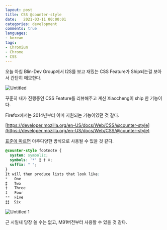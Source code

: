 ```yaml
---
layout: post
title: CSS @counter-style
date:   2021-03-11 00:00:01
categories: development
comments: true
languages:
- korean
tags:
- Chromium
- Chrome
- CSS
---	
```


오늘 아침 Blin-Dev Group에서 I2S를 보고 재밌는 CSS Feature가 Ship되는걸 보아서 간단히 메모한다.

![Untitled](https://user-images.githubusercontent.com/18409763/110739167-fea4df80-8273-11eb-8cf5-0cae939349db.png)

꾸준히 내가 진행중인 CSS Feature를 리뷰해주고 계신 Xiaocheng이 ship 한 기능이다.

Firefox에서는 2014년부터 이미 지원되는 기능이였던 것 같다.

[https://developer.mozilla.org/en-US/docs/Web/CSS/@counter-style](https://developer.mozilla.org/en-US/docs/Web/CSS/@counter-style)

[표준에 따르면](https://drafts.csswg.org/css-counter-styles-3/#the-counter-style-rule) 아주다양한 방식으로 사용될 수 있을 것 같다.

```css
@counter-style footnote {
  system: symbolic;
  symbols: '*' ⁑ † ‡;
  suffix: " ";
}
It will then produce lists that look like:
*   One
⁑   Two
†   Three
‡   Four
**  Five
⁑⁑  Six
```

![Untitled 1](https://user-images.githubusercontent.com/18409763/110739184-082e4780-8274-11eb-8719-9f41aec52665.png)


근 시일내 당장 쓸 수는 없고, M91버전부터 사용할 수 있을 것 같다.